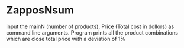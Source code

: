 ZapposNsum
==========
input the mainN (number of products), Price (Total cost in dollors) as command line arguments. Program prints all the product combinations which are close total price with a deviation of 1%
